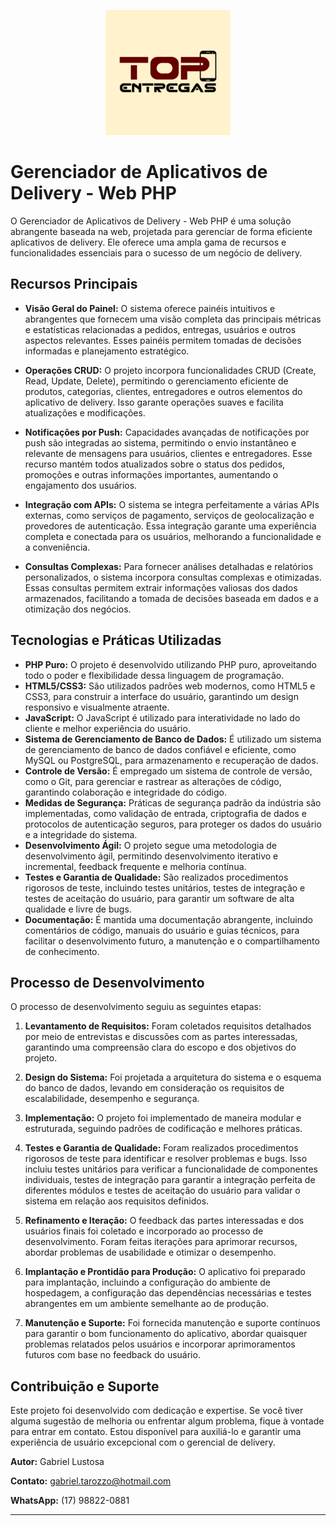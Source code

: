 <p align="center">
<img src="https://github.com/gabrieltarozzo/APP-TopEntregas-Ionic/blob/master/MyApp/resources/icon.png" alt="Logo do Aplicativo" width="200">
</p>

# Gerenciador de Aplicativos de Delivery - Web PHP

O Gerenciador de Aplicativos de Delivery - Web PHP é uma solução abrangente baseada na web, projetada para gerenciar de forma eficiente aplicativos de delivery. Ele oferece uma ampla gama de recursos e funcionalidades essenciais para o sucesso de um negócio de delivery.

## Recursos Principais

- **Visão Geral do Painel:** O sistema oferece painéis intuitivos e abrangentes que fornecem uma visão completa das principais métricas e estatísticas relacionadas a pedidos, entregas, usuários e outros aspectos relevantes. Esses painéis permitem tomadas de decisões informadas e planejamento estratégico.

- **Operações CRUD:** O projeto incorpora funcionalidades CRUD (Create, Read, Update, Delete), permitindo o gerenciamento eficiente de produtos, categorias, clientes, entregadores e outros elementos do aplicativo de delivery. Isso garante operações suaves e facilita atualizações e modificações.

- **Notificações por Push:** Capacidades avançadas de notificações por push são integradas ao sistema, permitindo o envio instantâneo e relevante de mensagens para usuários, clientes e entregadores. Esse recurso mantém todos atualizados sobre o status dos pedidos, promoções e outras informações importantes, aumentando o engajamento dos usuários.

- **Integração com APIs:** O sistema se integra perfeitamente a várias APIs externas, como serviços de pagamento, serviços de geolocalização e provedores de autenticação. Essa integração garante uma experiência completa e conectada para os usuários, melhorando a funcionalidade e a conveniência.

- **Consultas Complexas:** Para fornecer análises detalhadas e relatórios personalizados, o sistema incorpora consultas complexas e otimizadas. Essas consultas permitem extrair informações valiosas dos dados armazenados, facilitando a tomada de decisões baseada em dados e a otimização dos negócios.

## Tecnologias e Práticas Utilizadas

- **PHP Puro:** O projeto é desenvolvido utilizando PHP puro, aproveitando todo o poder e flexibilidade dessa linguagem de programação.
- **HTML5/CSS3:** São utilizados padrões web modernos, como HTML5 e CSS3, para construir a interface do usuário, garantindo um design responsivo e visualmente atraente.
- **JavaScript:** O JavaScript é utilizado para interatividade no lado do cliente e melhor experiência do usuário.
- **Sistema de Gerenciamento de Banco de Dados:** É utilizado um sistema de gerenciamento de banco de dados confiável e eficiente, como MySQL ou PostgreSQL, para armazenamento e recuperação de dados.
- **Controle de Versão:** É empregado um sistema de controle de versão, como o Git, para gerenciar e rastrear as alterações de código, garantindo colaboração e integridade do código.
- **Medidas de Segurança:** Práticas de segurança padrão da indústria são implementadas, como validação de entrada, criptografia de dados e protocolos de autenticação seguros, para proteger os dados do usuário e a integridade do sistema.
- **Desenvolvimento Ágil:** O projeto segue uma metodologia de desenvolvimento ágil, permitindo desenvolvimento iterativo e incremental, feedback frequente e melhoria contínua.
- **Testes e Garantia de Qualidade:** São realizados procedimentos rigorosos de teste, incluindo testes unitários, testes de integração e testes de aceitação do usuário, para garantir um software de alta qualidade e livre de bugs.
- **Documentação:** É mantida uma documentação abrangente, incluindo comentários de código, manuais do usuário e guias técnicos, para facilitar o desenvolvimento futuro, a manutenção e o compartilhamento de conhecimento.

## Processo de Desenvolvimento

O processo de desenvolvimento seguiu as seguintes etapas:

1. **Levantamento de Requisitos:** Foram coletados requisitos detalhados por meio de entrevistas e discussões com as partes interessadas, garantindo uma compreensão clara do escopo e dos objetivos do projeto.

2. **Design do Sistema:** Foi projetada a arquitetura do sistema e o esquema do banco de dados, levando em consideração os requisitos de escalabilidade, desempenho e segurança.

3. **Implementação:** O projeto foi implementado de maneira modular e estruturada, seguindo padrões de codificação e melhores práticas.

4. **Testes e Garantia de Qualidade:** Foram realizados procedimentos rigorosos de teste para identificar e resolver problemas e bugs. Isso incluiu testes unitários para verificar a funcionalidade de componentes individuais, testes de integração para garantir a integração perfeita de diferentes módulos e testes de aceitação do usuário para validar o sistema em relação aos requisitos definidos.

5. **Refinamento e Iteração:** O feedback das partes interessadas e dos usuários finais foi coletado e incorporado ao processo de desenvolvimento. Foram feitas iterações para aprimorar recursos, abordar problemas de usabilidade e otimizar o desempenho.

6. **Implantação e Prontidão para Produção:** O aplicativo foi preparado para implantação, incluindo a configuração do ambiente de hospedagem, a configuração das dependências necessárias e testes abrangentes em um ambiente semelhante ao de produção.

7. **Manutenção e Suporte:** Foi fornecida manutenção e suporte contínuos para garantir o bom funcionamento do aplicativo, abordar quaisquer problemas relatados pelos usuários e incorporar aprimoramentos futuros com base no feedback do usuário.

## Contribuição e Suporte

Este projeto foi desenvolvido com dedicação e expertise. Se você tiver alguma sugestão de melhoria ou enfrentar algum problema, fique à vontade para entrar em contato. Estou disponível para auxiliá-lo e garantir uma experiência de usuário excepcional com o gerencial de delivery.

**Autor:** Gabriel Lustosa 

**Contato:** gabriel.tarozzo@hotmail.com  

**WhatsApp:** (17) 98822-0881

---
